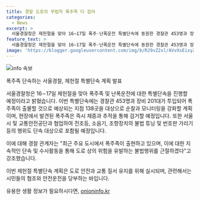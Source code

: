 ```yaml
---
title: 경찰 도로의 무법자 폭주족 다 잡아
categories:
  - News
excerpt: >
  서울경찰청은 제헌절을 맞아 16∼17일 폭주·난폭운전 특별단속에 동원한 경찰관 453명과 장비 201대로 폭주족을 순찰하고 모니터링하여 전원 검거할 방침이다. 또한, 서울시·교통안전공단과 협업하여 불법 튜닝과 번호판 가리기를 단속한다. 경찰은 폭주족 출현에 대비해 도로상 위험을 근절하겠다고 밝혔다. (사진=서울경찰청 제공)
feature_text: >
  서울경찰청은 제헌절을 맞아 16∼17일 폭주·난폭운전 특별단속에 동원한 경찰관 453명과 장비 201대로 폭주족을 순찰하고 모니터링하여 전원 검거할 방침이다. 또한, 서울시·교통안전공단과 협업하여 불법 튜닝과 번호판 가리기를 단속한다. 경찰은 폭주족 출현에 대비해 도로상 위험을 근절하겠다고 밝혔다. (사진=서울경찰청 제공)
image: 'https://blogger.googleusercontent.com/img/b/R29vZ2xl/AVvXsEixyZcFfHzMRdzZMjFBmAUKJYCLCGyLL1o632UiGVXcaFdKo_bkvkuCioo0uUKlGfBVcT3P84aROyZIXSBEx3Aw5nCQ3pTgDom1WDC4m8eifvWiAmWEEVb4x6G_l8C0QH225ldMjyaFvpxGEBGNO37VmDTDMHGhJPq73UglMfDca1-0aw/s1600/blogspot.png'
---
```


<p><img src="https://blogger.googleusercontent.com/img/b/R29vZ2xl/AVvXsEixyZcFfHzMRdzZMjFBmAUKJYCLCGyLL1o632UiGVXcaFdKo_bkvkuCioo0uUKlGfBVcT3P84aROyZIXSBEx3Aw5nCQ3pTgDom1WDC4m8eifvWiAmWEEVb4x6G_l8C0QH225ldMjyaFvpxGEBGNO37VmDTDMHGhJPq73UglMfDca1-0aw/s1600/blogspot.png" alt="info 속보" /></p>

<p>폭주족 단속하는 서울경찰, 제헌절 특별단속 계획 발표</p>

<p>서울경찰청은 16∼17일 제헌절을 맞아 폭주족 및 난폭운전에 대한 특별단속을 진행할 예정이라고 밝혔습니다. 이번 특별단속에는 경찰관 453명과 장비 201대가 투입되어 폭주족이 출몰할 것으로 예상되는 지점 138곳을 대상으로 순찰과 모니터링을 강화할 계획이며, 현장에서 발견된 폭주족은 즉시 채증과 추적을 통해 검거할 예정입니다. 또한 서울시 및 교통안전공단과 협업하여 전조등, 소음기, 조향장치의 불법 튜닝 및 번호판 가리기 등의 행위도 단속 대상으로 포함될 예정입니다.</p>

<p>이에 대해 경찰 관계자는 "최근 주요 도시에서 폭주족이 출현하고 있으며, 이에 대한 지속적인 단속 및 수사활동을 통해 도로 상의 위험을 유발하는 불법행위를 근절하겠다"고 강조했습니다.</p>

<p>이번 제헌절 특별단속 계획은 도로 안전과 교통 질서 유지를 위해 실시되며, 관련해서는 시민들의 협조와 안전운전을 당부하는 바입니다.</p>
유용한 생활 정보가 필요하시다면, <a href="https://onioninfo.kr" rel="dofollow">onioninfo.kr</a>


